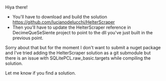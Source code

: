 Hiya there!

* You'll have to download and build the solution https://github.com/lucianodelucchi/HelterScraper
* Then you'll have to update the HelterScraper reference in DecimeQueSeSiente project to point to the dll you've just built in the previous point.

Sorry about that but for the moment I don't want to submit a nuget package and I've tried adding the HelterScraper solution as a git submodule but there is an issue with SQLitePCL.raw_basic.targets while compiling the solution.

Let me know if you find a solution.
